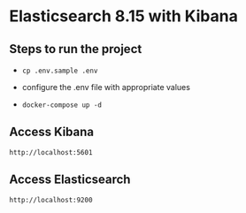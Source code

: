 # Elasticsearch 8.15 with Kibana

## Steps to run the project

- ```cp .env.sample .env```

- configure the .env file with appropriate values

- ```docker-compose up -d```

## Access Kibana

```http://localhost:5601```

## Access Elasticsearch

```http://localhost:9200```
